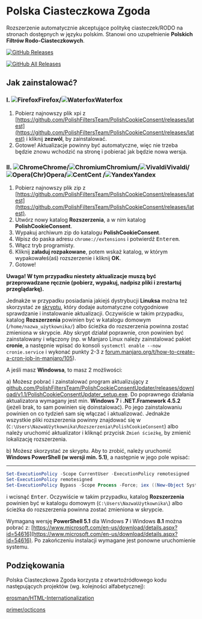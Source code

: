 # Polska Ciasteczkowa Zgoda

Rozszerzenie automatycznie akceptujące politykę ciasteczek/RODO na stronach dostępnych w języku polskim. Stanowi ono uzupełnienie **Polskich Filtrów Rodo-Ciasteczkowych**.

[![GitHub Releases](https://img.shields.io/github/downloads/PolishFiltersTeam/PolishCookieConsent/latest/total.svg)](https://github.com/PolishFiltersTeam/PolishCookieConsent/releases/latest)

[![GitHub All Releases](https://img.shields.io/github/downloads/PolishFiltersTeam/PolishCookieConsent/total.svg?colorB=blue)](https://github.com/PolishFiltersTeam/PolishCookieConsent/releases)


## **Jak zainstalować?**
### **I. ![Firefox][Firefox]Firefox/![Waterfox][Waterfox]Waterfox**
1. Pobierz najnowszy plik xpi z [https://github.com/PolishFiltersTeam/PolishCookieConsent/releases/latest](https://github.com/PolishFiltersTeam/PolishCookieConsent/releases/latest) i kliknij **zezwól**, by zainstalować.
2. Gotowe! Aktualizacje powinny być automatyczne, więc nie trzeba będzie znowu wchodzić na stronę i pobierać jak będzie nowa wersja.

### **II. ![Chrome][Chrome]Chrome/![Chromium][Chromium]Chromium/![Vivaldi][Vivaldi]Vivaldi/![Opera][Opera](Chr)Opera/![Cent][Cent]Cent /![Yandex][Yandex]Yandex**
1. Pobierz najnowszy plik zip z [https://github.com/PolishFiltersTeam/PolishCookieConsent/releases/latest](https://github.com/PolishFiltersTeam/PolishCookieConsent/releases/latest).
2. Utwórz nowy katalog **Rozszerzenia**, a w nim katalog **PolishCookieConsent**.
3. Wypakuj archiwum zip do katalogu **PolishCookieConsent**.
4. Wpisz do paska adresu `chrome://extensions` i potwierdź <kbd>Enterem</kbd>.
5. Włącz tryb programisty.
6. Kliknij **załaduj rozpakowane**, potem wskaż katalog, w którym wypakowałeś(aś) rozszerzenie i kliknij **OK**.
7. Gotowe!

**Uwaga! W tym przypadku niestety aktualizacje muszą być przeprowadzane ręcznie (pobierz, wypakuj, nadpisz pliki i zrestartuj przeglądarkę).**

Jednakże w przypadku posiadania jakiejś dystrybucji **Linuksa** można też skorzystać ze [skryptu](https://raw.githubusercontent.com/PolishFiltersTeam/PolishCookieConsent/master/updates/update_PolishCookieConsent_chromium.sh), który dodaje automatyczne cotygodniowe sprawdzanie i instalowanie aktualizacji. Oczywiście w takim przypadku, katalog **Rozszerzenia** powinien być w katalogu domowym (`/home/nazwa_użytkownika/`) albo ścieżka do rozszerzenia powinna zostać zmieniona w skrypcie. Aby skrypt działał poprawnie, cron powinien być zainstalowany i włączony (np. w Manjaro Linux należy zainstalować pakiet **cronie**, a następnie wpisać do konsoli `systemctl enable --now cronie.service` i wykonać punkty 2-3 z [forum.manjaro.org/t/how-to-create-a-cron-job-in-manjaro/105](https://forum.manjaro.org/t/how-to-create-a-cron-job-in-manjaro/105)).

A jeśli masz **Windowsa**, to masz 2 możliwości:

a) Możesz pobrać i zainstalować program aktualizujący z [github.com/PolishFiltersTeam/PolishCookieConsentUpdater/releases/download/v1.1/PolishCookieConsentUpdater_setup.exe](https://github.com/PolishFiltersTeam/PolishCookieConsentUpdater/releases/download/v1.1/PolishCookieConsentUpdater_setup.exe). Do poprawnego działania aktualizatora wymagany jest min. **Windows 7** i **.NET.Framework 4.5.2** (jeżeli brak, to sam powinien się doinstalować). Po jego zainstalowaniu powinien on co tydzień sam się włączać i aktualizować. Jednakże wszystkie pliki rozszerzenia powinny znajdować się w (`C:\Users\NazwaUżytkownika\Rozszerzenia\PolishCookieConsent`) albo należy uruchomić aktualizator i kliknąć przycisk `Zmień ścieżkę`, by zmienić lokalizację rozszerzenia.

b) Możesz skorzystać ze skryptu. Aby to zrobić, należy uruchomić **Windows PowerShell (w wersji min. 5.1)**, a następnie w jego pole wpisać:

---

```powershell
Set-ExecutionPolicy -Scope CurrentUser -ExecutionPolicy remotesigned
Set-ExecutionPolicy remotesigned
Set-ExecutionPolicy Bypass -Scope Process -Force; iex ((New-Object System.Net.WebClient).DownloadString('https://raw.githubusercontent.com/PolishFiltersTeam/PolishCookieConsent/master/updates/update_PolishCookieConsent_chromium.ps1'))
```

 i wcisnąć <kbd>Enter</kbd>. Oczywiście w takim przypadku, katalog **Rozszerzenia** powinien być w katalogu domowym (`C:\Users\NazwaUżytkownika\`) albo ścieżka do rozszerzenia powinna zostać zmieniona w skrypcie.

Wymaganą wersję **PowerShell 5.1** dla Windows **7** i Windows **8.1** można pobrać z:
[https://www.microsoft.com/en-us/download/details.aspx?id=54616](https://www.microsoft.com/en-us/download/details.aspx?id=54616).
Po zakończeniu instalacji wymagane jest ponowne uruchomienie systemu.

[Firefox]: https://cdnjs.cloudflare.com/ajax/libs/browser-logos/46.1.0/firefox/firefox_24x24.png "Mozilla Firefox"
[Waterfox]: https://cdnjs.cloudflare.com/ajax/libs/browser-logos/46.1.0/waterfox/waterfox_24x24.png "Waterfox"
[Chrome]: https://cdnjs.cloudflare.com/ajax/libs/browser-logos/46.1.0/chrome/chrome_24x24.png "Google Chrome"
[Chromium]: https://cdnjs.cloudflare.com/ajax/libs/browser-logos/46.1.0/chromium/chromium_24x24.png "Chromium"
[Vivaldi]: https://cdnjs.cloudflare.com/ajax/libs/browser-logos/46.1.0/vivaldi/vivaldi_24x24.png "Vivaldi"
[Opera]: https://cdnjs.cloudflare.com/ajax/libs/browser-logos/46.1.0/opera/opera_24x24.png "Opera"
[Cent]: https://cdnjs.cloudflare.com/ajax/libs/browser-logos/46.1.0/cent/cent_24x24.png "Cent Browser"
[Yandex]: https://cdnjs.cloudflare.com/ajax/libs/browser-logos/46.1.0/yandex/yandex_24x24.png "Yandex Browser"

## **Podziękowania**

Polska Ciasteczkowa Zgoda korzysta z otwartoźródłowego kodu następujących projektów (wg. kolejności alfabetycznej):

[erosman/HTML-Internationalization](https://github.com/erosman/HTML-Internationalization)

[primer/octicons](https://github.com/primer/octicons/)
